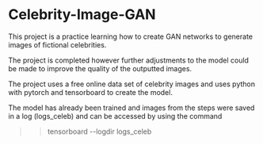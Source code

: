 # Celebrity-Image-GAN
This project is a practice learning how to create GAN networks to generate images of fictional celebrities.

The project is completed however further adjustments to the model could be made to improve the quality of the outputted images.

The project uses a free online data set of celebrity images and uses python with pytorch and tensorboard to create the model.

The model has already been trained and images from the steps were saved in a log (logs_celeb) and can be accessed by using the command
>> tensorboard --logdir logs_celeb
